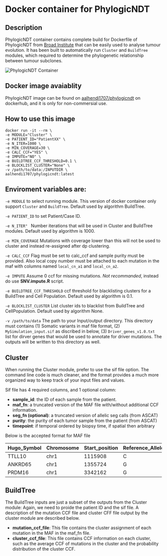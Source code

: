 # Docker container for PhylogicNDT

## Description
PhylogicNDT container contains complete build for Dockerfile of PhylogicNDT from [Broad Institute](https://github.com/broadinstitute/PhylogicNDT) that can be easily used to analyse tumour evolution. It has been built to automatically  run `Cluster` and `BuildTree` modules, which required to determine the phylogenetic relationship between tumour subclones.

![PhylogicNDT Container](https://github.com/AAlhendi1707/WES/blob/main/PhylogicNDT/PhylogicNDT.drawio.png)

## Docker image avaiablity
PhylogicNDT image can be found on [aalhendi1707/phylogicndt](https://hub.docker.com/repository/docker/aalhendi1707/phylogicndt) on dockerhub, and it is only for non-commersial use.

## How to use this image
```
docker run -it --rm \
-e MODULE="Cluster" \
-e PATIENT_ID="PatientXX" \
-e N_ITER=1000 \
-e MIN_COVERAGE=30 \
-e CALC_CCF="YES" \
-e IMPUTE="NO" \
-e BUILDTREE_CCF_THRESHOLD=0.1 \
-e BLOCKLIST_CLUSTER="None" \
-v /path/to/data:/INPUTDIR \
aalhendi1707/phylogicndt:latest
```

## Enviroment variables are:
`-e MODULE` to select running module. This version of docker container only support `Cluster` and `BuildTree`. Default used by algorithm BuildTree.

`-e PATIENT_ID` to set Patient/Case ID.

`-e N_ITER" ` Number iterations that will be used in Cluster and BuildTree modules. Default used by algorithm is 1000.

`-e MIN_COVERAGE` Mutations with coverage lower than this will not be used to cluster and instead re-assigned after dp clustering.

`-e CALC_CCF` Flag must be set to calc_ccf and sample purity must be provided. Also local copy number must be attached to each mutation in the maf with columns named `local_cn_a1` and `local_cn_a2`.

`-e IMPUTE` Assume 0 ccf for missing mutations. *Not recommanded*, instead do use **SNV.impute.R** script.

`-e BUILDTREE_CCF_THRESHOLD` ccf threshold for blacklisting clusters for a BuildTree and Cell Population. Default used by algorithm is 0.1.

`-e BLOCKLIST_CLUSTER` List cluster ids to blacklist from BuildTree and CellPopulation. Default used by algorithm None.

`-v /path/to/data` The path to your Input/output directory. This directory must contains (1) Somatic variants in maf file format, (2) `MySimulation_input.sif`  as discribed in below, (3) `Driver_genes_v1.0.txt` list for dirver genes that would be used to annotate for driver mutations. The outputs will be written to this directory as well.


## Cluster
When running the Cluster module, prefer to use the sif file option. The command line code is much cleaner, and the format provides a much more organized way to keep track of your input files and values.

Sif file has 4 required columns, and 1 optional column:

- **sample_id**: the ID of each sample from the patient.
- **maf_fn**: a truncated version of the MAF file with/without additional CCF information.
- **seg_fn (optional)**: a truncated version of allelic seg calls (from ASCAT)
- **purity**: the purity of each tumor sample from the patient (from ASCAT)
- **timepoint**: if temporal ordered by biopsy time, if spatial then arbitrary

Below is the accepted format for MAF file

| Hugo_Symbol | Chromosome | Start_position | Reference_Allele | Tumor_Seq_Allele2 | t_ref_count | t_alt_count | Protein_change | Variant_Classification | Variant_Type | local_cn_a1 | local_cn_a2 |
| --- | --- | --- | --- | --- | --- | --- | --- | --- | --- | --- | --- |
| TTLL10 | chr1 | 1115908 | C | T | 242 | 0 | p.D111D | Silent | SNP | 1 | 1 |
| ANKRD65 | chr1 | 1355724 | G | T | 51 | 0 | p.T153K | Missense_Mutation | SNP | 1 | 1 |
| PRDM16 | chr1 | 3342162 | G | T | 365 | 0 | p.R986L | Missense_Mutation | SNP | 1 | 1 |


## BuildTree
The BuildTree inputs are just a subset of the outputs from the Cluster module:
Again, we need to proide the patient ID and the sif file. A description of the mutation CCF file and cluster CFF file output by the cluster module are described below.

- **mutation_ccf_file**: This file contains the cluster assignment of each mutation in the MAF in the maf_fn file.
- **cluster_ccf_file**: This file contains CCF information on each cluster, such as the average CCF of mutations in the cluster and the probability distribution of the cluster CCF.

